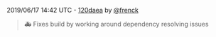 2019/06/17 14:42 UTC - [120daea](https://github.com/hassio-addons/addon-mopidy/commit/120daead0ee22a91ea3552de657411a73b19f030) by [@frenck](https://github.com/frenck)
> :ambulance: Fixes build by working around dependency resolving issues 

